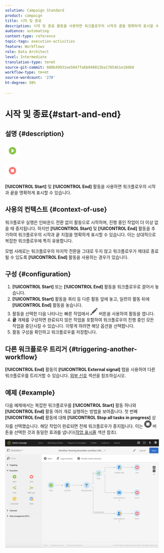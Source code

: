 ```yaml
---
solution: Campaign Standard
product: campaign
title: 시작 및 종료
description: 시작 및 종료 활동을 사용하면 워크플로우의 시작과 끝을 명확하게 표시할 수 있습니다.
audience: automating
content-type: reference
topic-tags: execution-activities
feature: Workflows
role: Data Architect
level: Intermediate
translation-type: tm+mt
source-git-commit: 088b49931ee5047fa6b949813ba17654b1e10d60
workflow-type: tm+mt
source-wordcount: '278'
ht-degree: 98%

---
```



# 시작 및 종료{#start-and-end}

## 설명 {#description}

![](assets/start.png)

![](assets/end.png)

**[!UICONTROL Start]** 및 **[!UICONTROL End]** 활동을 사용하면 워크플로우의 시작과 끝을 명확하게 표시할 수 있습니다.

## 사용의 컨텍스트 {#context-of-use}

워크플로우 실행은 인바운드 전환 없이 활동으로 시작하며, 진행 중인 작업이 더 이상 없을 때 중지됩니다. 하지만 **[!UICONTROL Start]** 및 **[!UICONTROL End]** 활동을 추가하여 워크플로우의 시작과 끝 지점을 명확하게 표시할 수 있습니다. 이는 상대적으로 복잡한 워크플로우에 특히 유용합니다.

모범 사례로는 워크플로우의 마지막 전환을 그대로 두지 않고 워크플로우가 제대로 종료될 수 있도록 **[!UICONTROL End]** 활동을 사용하는 경우가 있습니다.

## 구성 {#configuration}

1. **[!UICONTROL Start]** 또는 **[!UICONTROL End]** 활동을 워크플로우로 끌어서 놓습니다.
1. **[!UICONTROL Start]** 활동을 쿼리 등 다른 활동 앞에 놓고, 일련의 활동 뒤에 **[!UICONTROL End]** 활동을 놓습니다.
1. 활동을 선택한 다음 나타나는 빠른 작업에서 ![](assets/edit_darkgrey-24px.png) 버튼을 사용하여 활동을 엽니다.
1. **끝** 개체를 구성하면 완료되지 않은 작업을 포함하여 워크플로우의 진행 중인 모든 작업을 중단시킬 수 있습니다. 이렇게 하려면 해당 옵션을 선택합니다.
1. 활동 구성을 확인하고 워크플로우를 저장합니다.

## 다른 워크플로우 트리거 {#triggering-another-workflow}

**[!UICONTROL End]** 활동의 **[!UICONTROL External signal]** 탭을 사용하여 다른 워크플로우를 트리거할 수 있습니다. [외부 신호](../../automating/using/external-signal.md) 섹션을 참조하십시오.

## 예제 {#example}

다음 예제에서는 복잡한 워크플로우를 **[!UICONTROL Start]** 활동 하나와 **[!UICONTROL End]** 활동 여러 개로 실행하는 방법을 보여줍니다. 첫 번째 **[!UICONTROL End]** 활동에 대해 **[!UICONTROL Stop all tasks in progress]** 상자를 선택했습니다. 해당 작업이 완료되면 전체 워크플로우가 중지됩니다. 이는 ![](assets/stop_darkgrey-24px.png) 버튼을 선택한 것과 동일한 효과를 냅니다([작업 표시줄](../../automating/using/workflow-interface.md#action-bar) 섹션 참조).

![](assets/wkf_start_end_example.png)

